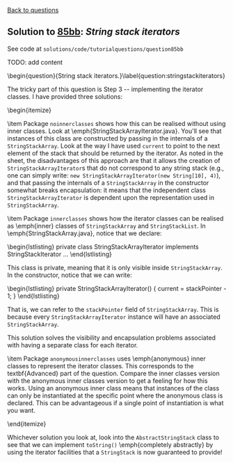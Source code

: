 [Back to questions](../README.md)

## Solution to [85bb](../questions/85bb): *String stack iterators*

See code at `solutions/code/tutorialquestions/question85bb`

TODO: add content

\begin{question}{String stack iterators.}\label{question:stringstackiterators}

The tricky part of this question is Step 3 -- implementing the iterator classes.  I have provided three solutions:

\begin{itemize}

\item Package `noinnerclasses` shows how this can be realised without using inner classes.  Look at \emph{StringStackArrayIterator.java}.
You'll see that instances of this class are constructed by passing in the internals of a `StringStackArray`.  Look at the way I have used
`current` to point to the next element of the stack that should be returned by the iterator.  As noted in the sheet, the disadvantages of this
approach are that it allows the creation of `StringStackArrayIterator`s that do not correspond to any string stack (e.g., one can simply write: `new StringStackArrayIterator(new String[10], 4)`),
and that passing the internals of a `StringStackArray` in the constructor somewhat breaks encapsulation: it means that the independent class `StringStackArrayIterator`
is dependent upon the representation used in `StringStackArray`.

\item Package `innerclasses` shows how the iterator classes can be realised as \emph{inner} classes of `StringStackArray` and `StringStackList`.
In \emph{StringStackArray.java}, notice that we declare:

\begin{lstlisting}
private class StringStackArrayIterator implements StringStackIterator ...
\end{lstlisting}

This class is private, meaning that it is only visible inside `StringStackArray`.  In the constructor, notice that we can write:

\begin{lstlisting}
private StringStackArrayIterator() {
	current = stackPointer - 1;
}
\end{lstlisting}

That is, we can refer to the `stackPointer` field of `StringStackArray`.  This is because every `StringStackArrayIterator` instance will have an
associated `StringStackArray`.

This solution solves the visibility and encapsulation problems associated with having a separate class for each iterator.

\item Package `anonymousinnerclasses` uses \emph{anonymous} inner classes to represent the iterator classes.  This corresponds to the textbf{Advanced} part of the question.
Compare the inner classes version with the
anonymous inner classes version to get a feeling for how this works.  Using an anonymous inner class means that instances of the class can only be instantiated at the
specific point where the anonymous class is declared.  This can be advantageous if a single point of instantiation is what you want.

\end{itemize}

Whichever solution you look at, look into the `AbstractStringStack` class to see that we can implement `toString()`
\emph{completely abstractly} by using the iterator facilities that a `StringStack` is now guaranteed to provide!

